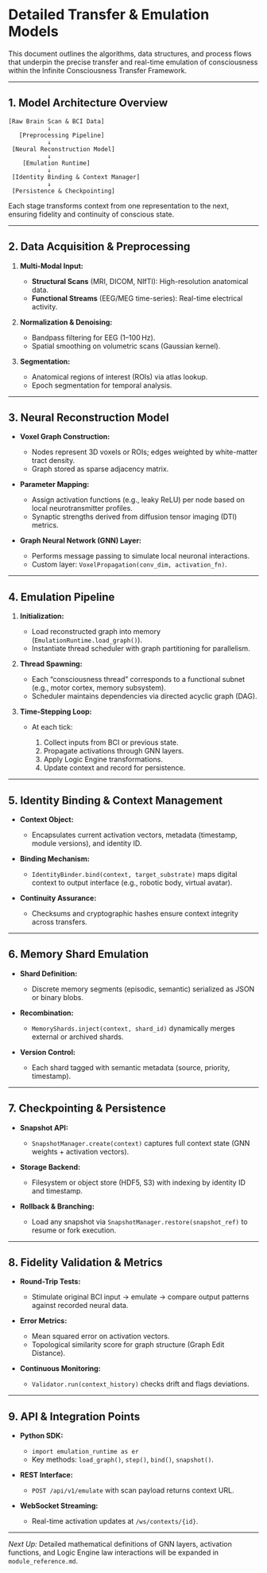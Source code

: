 # Detailed Transfer & Emulation Models

This document outlines the algorithms, data structures, and process flows that underpin the precise transfer and real-time emulation of consciousness within the Infinite Consciousness Transfer Framework.

---

## 1. Model Architecture Overview

```text
[Raw Brain Scan & BCI Data]
           ↓
   [Preprocessing Pipeline]
           ↓
 [Neural Reconstruction Model]
           ↓
    [Emulation Runtime]
           ↓
 [Identity Binding & Context Manager]
           ↓
 [Persistence & Checkpointing]
```

Each stage transforms context from one representation to the next, ensuring fidelity and continuity of conscious state.

---

## 2. Data Acquisition & Preprocessing

1. **Multi-Modal Input:**

   * **Structural Scans** (MRI, DICOM, NIfTI): High-resolution anatomical data.
   * **Functional Streams** (EEG/MEG time-series): Real-time electrical activity.
2. **Normalization & Denoising:**

   * Bandpass filtering for EEG (1–100 Hz).
   * Spatial smoothing on volumetric scans (Gaussian kernel).
3. **Segmentation:**

   * Anatomical regions of interest (ROIs) via atlas lookup.
   * Epoch segmentation for temporal analysis.

---

## 3. Neural Reconstruction Model

* **Voxel Graph Construction:**

  * Nodes represent 3D voxels or ROIs; edges weighted by white-matter tract density.
  * Graph stored as sparse adjacency matrix.
* **Parameter Mapping:**

  * Assign activation functions (e.g., leaky ReLU) per node based on local neurotransmitter profiles.
  * Synaptic strengths derived from diffusion tensor imaging (DTI) metrics.
* **Graph Neural Network (GNN) Layer:**

  * Performs message passing to simulate local neuronal interactions.
  * Custom layer: `VoxelPropagation(conv_dim, activation_fn)`.

---

## 4. Emulation Pipeline

1. **Initialization:**

   * Load reconstructed graph into memory (`EmulationRuntime.load_graph()`).
   * Instantiate thread scheduler with graph partitioning for parallelism.
2. **Thread Spawning:**

   * Each “consciousness thread” corresponds to a functional subnet (e.g., motor cortex, memory subsystem).
   * Scheduler maintains dependencies via directed acyclic graph (DAG).
3. **Time-Stepping Loop:**

   * At each tick:

     1. Collect inputs from BCI or previous state.
     2. Propagate activations through GNN layers.
     3. Apply Logic Engine transformations.
     4. Update context and record for persistence.

---

## 5. Identity Binding & Context Management

* **Context Object:**

  * Encapsulates current activation vectors, metadata (timestamp, module versions), and identity ID.
* **Binding Mechanism:**

  * `IdentityBinder.bind(context, target_substrate)` maps digital context to output interface (e.g., robotic body, virtual avatar).
* **Continuity Assurance:**

  * Checksums and cryptographic hashes ensure context integrity across transfers.

---

## 6. Memory Shard Emulation

* **Shard Definition:**

  * Discrete memory segments (episodic, semantic) serialized as JSON or binary blobs.
* **Recombination:**

  * `MemoryShards.inject(context, shard_id)` dynamically merges external or archived shards.
* **Version Control:**

  * Each shard tagged with semantic metadata (source, priority, timestamp).

---

## 7. Checkpointing & Persistence

* **Snapshot API:**

  * `SnapshotManager.create(context)` captures full context state (GNN weights + activation vectors).
* **Storage Backend:**

  * Filesystem or object store (HDF5, S3) with indexing by identity ID and timestamp.
* **Rollback & Branching:**

  * Load any snapshot via `SnapshotManager.restore(snapshot_ref)` to resume or fork execution.

---

## 8. Fidelity Validation & Metrics

* **Round-Trip Tests:**

  * Stimulate original BCI input → emulate → compare output patterns against recorded neural data.
* **Error Metrics:**

  * Mean squared error on activation vectors.
  * Topological similarity score for graph structure (Graph Edit Distance).
* **Continuous Monitoring:**

  * `Validator.run(context_history)` checks drift and flags deviations.

---

## 9. API & Integration Points

* **Python SDK:**

  * `import emulation_runtime as er`
  * Key methods: `load_graph()`, `step()`, `bind()`, `snapshot()`.
* **REST Interface:**

  * `POST /api/v1/emulate` with scan payload returns context URL.
* **WebSocket Streaming:**

  * Real-time activation updates at `/ws/contexts/{id}`.

---

*Next Up:* Detailed mathematical definitions of GNN layers, activation functions, and Logic Engine law interactions will be expanded in `module_reference.md`.
